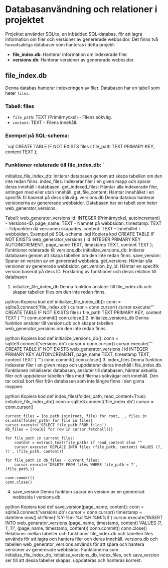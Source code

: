 
# Databasanvändning och relationer i projektet

Projektet använder SQLite, en inbäddad SQL-databas, för att lagra information om filer och versioner av genererade webbsidor. Det finns två huvudsakliga databaser som hanteras i detta projekt:

- **file_index.db**: Hanterar information om indexerade filer.
- **versions.db**: Hanterar versioner av genererade webbsidor.

## file_index.db

Denna databas hanterar indexeringen av filer. Databasen har en tabell som heter `files`.

### Tabell: files

- `file_path`: TEXT (Primärnyckel) - Filens sökväg.
- `content`: TEXT - Filens innehåll.

### Exempel på SQL-schema:

``sql
CREATE TABLE IF NOT EXISTS files (
    file_path TEXT PRIMARY KEY,
    content TEXT
);

 
 ### Funktioner relaterade till file_index.db: `
initialize_file_index_db: Initierar databasen genom att skapa tabellen om den inte redan finns.
index_files: Indexerar filer i en given mapp och sparar deras innehåll i databasen.
get_indexed_files: Hämtar alla indexerade filer, antingen med eller utan innehåll.
get_file_content: Hämtar innehållet i en specifik fil baserat på dess sökväg.
versions.db
Denna databas hanterar versionerna av genererade webbsidor. Databasen har en tabell som heter web_generator_versions.

Tabell: web_generator_versions
id: INTEGER (Primärnyckel, autoincrement) - Versions-ID.
page_name: TEXT - Namnet på webbsidan.
timestamp: TEXT - Tidpunkten då versionen skapades.
content: TEXT - Innehållet i webbsidan.
Exempel på SQL-schema:
sql
Kopiera kod
CREATE TABLE IF NOT EXISTS web_generator_versions (
    id INTEGER PRIMARY KEY AUTOINCREMENT,
    page_name TEXT,
    timestamp TEXT,
    content TEXT
);
Funktioner relaterade till versions.db:
initialize_versions_db: Initierar databasen genom att skapa tabellen om den inte redan finns.
save_version: Sparar en version av en genererad webbsida.
get_versions: Hämtar alla versioner av genererade webbsidor.
get_version_by_id: Hämtar en specifik version baserat på dess ID.
Förklaring av funktioner och deras relation till databasen
1. initialize_file_index_db
Denna funktion ansluter till file_index.db och skapar tabellen files om den inte redan finns.

python
Kopiera kod
def initialize_file_index_db():
    conn = sqlite3.connect('file_index.db')
    cursor = conn.cursor()
    cursor.execute('''
        CREATE TABLE IF NOT EXISTS files (
            file_path TEXT PRIMARY KEY,
            content TEXT
        )
    ''')
    conn.commit()
    conn.close()
2. initialize_versions_db
Denna funktion ansluter till versions.db och skapar tabellen web_generator_versions om den inte redan finns.

python
Kopiera kod
def initialize_versions_db():
    conn = sqlite3.connect('versions.db')
    cursor = conn.cursor()
    cursor.execute('''
        CREATE TABLE IF NOT EXISTS web_generator_versions (
            id INTEGER PRIMARY KEY AUTOINCREMENT,
            page_name TEXT,
            timestamp TEXT,
            content TEXT
        )
    ''')
    conn.commit()
    conn.close()
3. index_files
Denna funktion indexerar filer i en given mapp och uppdaterar deras innehåll i file_index.db. Funktionen initialiserar databasen, ansluter till databasen, hämtar aktuella filer och uppdaterar tabellen files med filernas sökvägar och innehåll. Den tar också bort filer från databasen som inte längre finns i den givna mappen.

python
Kopiera kod
def index_files(folder_path, read_content=True):
    initialize_file_index_db()
    conn = sqlite3.connect('file_index.db')
    cursor = conn.cursor()
    
    current_files = {os.path.join(root, file) for root, _, files in os.walk(folder_path) for file in files}
    cursor.execute('SELECT file_path FROM files')
    db_files = {row[0] for row in cursor.fetchall()}
    
    for file_path in current_files:
        content = extract_text(file_path) if read_content else ""
        cursor.execute('REPLACE INTO files (file_path, content) VALUES (?, ?)', (file_path, content))
    
    for file_path in db_files - current_files:
        cursor.execute('DELETE FROM files WHERE file_path = ?', (file_path,))
    
    conn.commit()
    conn.close()
4. save_version
Denna funktion sparar en version av en genererad webbsida i versions.db.

python
Kopiera kod
def save_version(page_name, content):
    conn = sqlite3.connect('versions.db')
    cursor = conn.cursor()
    timestamp = datetime.now().strftime('%Y-%m-%d %H:%M:%S')
    cursor.execute('INSERT INTO web_generator_versions (page_name, timestamp, content) VALUES (?, ?, ?)', (page_name, timestamp, content))
    conn.commit()
    conn.close()
Relationer mellan tabeller och funktioner
file_index.db och tabellen files används för att lagra och hantera filer och deras innehåll.
versions.db och tabellen web_generator_versions används för att spara och hantera versioner av genererade webbsidor.
Funktionerna som initialize_file_index_db, initialize_versions_db, index_files, och save_version ser till att dessa tabeller skapas, uppdateras och hanteras korrekt.
